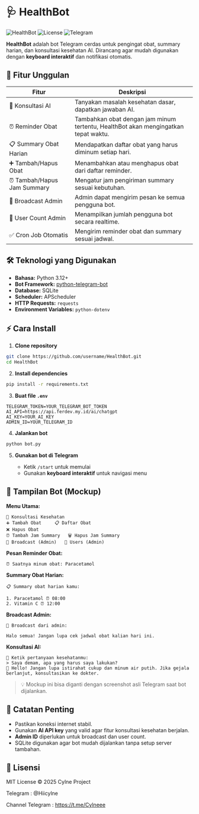 # 🩺 HealthBot

![HealthBot](https://img.shields.io/badge/HealthBot-Python-blue?logo=python\&logoColor=white)
![License](https://img.shields.io/badge/License-MIT-green)
![Telegram](https://img.shields.io/badge/Platform-Telegram-blue)

**HealthBot** adalah bot Telegram cerdas untuk pengingat obat, summary harian, dan konsultasi kesehatan AI. Dirancang agar mudah digunakan dengan **keyboard interaktif** dan notifikasi otomatis.



## 🌟 Fitur Unggulan

| Fitur                      | Deskripsi                                                                          |
| -------------------------- | ---------------------------------------------------------------------------------- |
| 💬 Konsultasi AI           | Tanyakan masalah kesehatan dasar, dapatkan jawaban AI.                             |
| ⏰ Reminder Obat            | Tambahkan obat dengan jam minum tertentu, HealthBot akan mengingatkan tepat waktu. |
| 📋 Summary Obat Harian     | Mendapatkan daftar obat yang harus diminum setiap hari.                            |
| ➕ Tambah/Hapus Obat        | Menambahkan atau menghapus obat dari daftar reminder.                              |
| ⏰ Tambah/Hapus Jam Summary | Mengatur jam pengiriman summary sesuai kebutuhan.                                  |
| 📢 Broadcast Admin         | Admin dapat mengirim pesan ke semua pengguna bot.                                  |
| 👥 User Count Admin        | Menampilkan jumlah pengguna bot secara realtime.                                   |
| ✅ Cron Job Otomatis        | Mengirim reminder obat dan summary sesuai jadwal.                                  |


## 🛠 Teknologi yang Digunakan

* **Bahasa:** Python 3.12+
* **Bot Framework:** [python-telegram-bot](https://python-telegram-bot.org/)
* **Database:** SQLite
* **Scheduler:** APScheduler
* **HTTP Requests:** `requests`
* **Environment Variables:** `python-dotenv`


## ⚡ Cara Install

1. **Clone repository**

```bash
git clone https://github.com/username/HealthBot.git
cd HealthBot
```

2. **Install dependencies**

```bash
pip install -r requirements.txt
```

3. **Buat file `.env`**

```env
TELEGRAM_TOKEN=YOUR_TELEGRAM_BOT_TOKEN
AI_API=https://api.ferdev.my.id/ai/chatgpt
AI_KEY=YOUR_AI_KEY
ADMIN_ID=YOUR_TELEGRAM_ID
```

4. **Jalankan bot**

```bash
python bot.py
```

5. **Gunakan bot di Telegram**

   * Ketik `/start` untuk memulai
   * Gunakan **keyboard interaktif** untuk navigasi menu


## 📸 Tampilan Bot (Mockup)

**Menu Utama:**

```
💬 Konsultasi Kesehatan
➕ Tambah Obat     📋 Daftar Obat
❌ Hapus Obat
⏰ Tambah Jam Summary   🗑 Hapus Jam Summary
📢 Broadcast (Admin)   👥 Users (Admin)
```

**Pesan Reminder Obat:**

```
⏰ Saatnya minum obat: Paracetamol
```

**Summary Obat Harian:**

```
📋 Summary obat harian kamu:

1. Paracetamol ⏰ 08:00
2. Vitamin C ⏰ 12:00
```

**Broadcast Admin:**

```
📢 Broadcast dari admin:

Halo semua! Jangan lupa cek jadwal obat kalian hari ini.
```

**Konsultasi AI:**

```
💬 Ketik pertanyaan kesehatanmu:
> Saya demam, apa yang harus saya lakukan?
🤖 Hello! Jangan lupa istirahat cukup dan minum air putih. Jika gejala berlanjut, konsultasikan ke dokter.
```

> 💡 Mockup ini bisa diganti dengan screenshot asli Telegram saat bot dijalankan.


## 🔧 Catatan Penting

* Pastikan koneksi internet stabil.
* Gunakan **AI API key** yang valid agar fitur konsultasi kesehatan berjalan.
* **Admin ID** diperlukan untuk broadcast dan user count.
* SQLite digunakan agar bot mudah dijalankan tanpa setup server tambahan.


## 📜 Lisensi

MIT License © 2025 Cylne Project

Telegram : @Hiicylne

Channel Telegram : https://t.me/Cylneee
